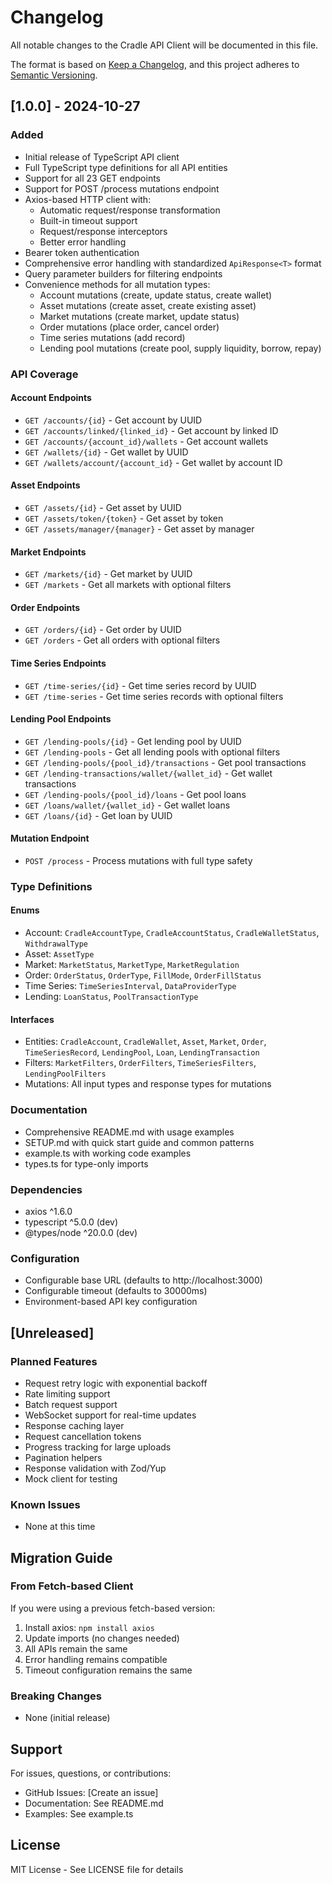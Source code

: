 # Changelog

All notable changes to the Cradle API Client will be documented in this file.

The format is based on [Keep a Changelog](https://keepachangelog.com/en/1.0.0/),
and this project adheres to [Semantic Versioning](https://semver.org/spec/v2.0.0.html).

## [1.0.0] - 2024-10-27

### Added
- Initial release of TypeScript API client
- Full TypeScript type definitions for all API entities
- Support for all 23 GET endpoints
- Support for POST /process mutations endpoint
- Axios-based HTTP client with:
  - Automatic request/response transformation
  - Built-in timeout support
  - Request/response interceptors
  - Better error handling
- Bearer token authentication
- Comprehensive error handling with standardized `ApiResponse<T>` format
- Query parameter builders for filtering endpoints
- Convenience methods for all mutation types:
  - Account mutations (create, update status, create wallet)
  - Asset mutations (create asset, create existing asset)
  - Market mutations (create market, update status)
  - Order mutations (place order, cancel order)
  - Time series mutations (add record)
  - Lending pool mutations (create pool, supply liquidity, borrow, repay)

### API Coverage

#### Account Endpoints
- `GET /accounts/{id}` - Get account by UUID
- `GET /accounts/linked/{linked_id}` - Get account by linked ID
- `GET /accounts/{account_id}/wallets` - Get account wallets
- `GET /wallets/{id}` - Get wallet by UUID
- `GET /wallets/account/{account_id}` - Get wallet by account ID

#### Asset Endpoints
- `GET /assets/{id}` - Get asset by UUID
- `GET /assets/token/{token}` - Get asset by token
- `GET /assets/manager/{manager}` - Get asset by manager

#### Market Endpoints
- `GET /markets/{id}` - Get market by UUID
- `GET /markets` - Get all markets with optional filters

#### Order Endpoints
- `GET /orders/{id}` - Get order by UUID
- `GET /orders` - Get all orders with optional filters

#### Time Series Endpoints
- `GET /time-series/{id}` - Get time series record by UUID
- `GET /time-series` - Get time series records with optional filters

#### Lending Pool Endpoints
- `GET /lending-pools/{id}` - Get lending pool by UUID
- `GET /lending-pools` - Get all lending pools with optional filters
- `GET /lending-pools/{pool_id}/transactions` - Get pool transactions
- `GET /lending-transactions/wallet/{wallet_id}` - Get wallet transactions
- `GET /lending-pools/{pool_id}/loans` - Get pool loans
- `GET /loans/wallet/{wallet_id}` - Get wallet loans
- `GET /loans/{id}` - Get loan by UUID

#### Mutation Endpoint
- `POST /process` - Process mutations with full type safety

### Type Definitions

#### Enums
- Account: `CradleAccountType`, `CradleAccountStatus`, `CradleWalletStatus`, `WithdrawalType`
- Asset: `AssetType`
- Market: `MarketStatus`, `MarketType`, `MarketRegulation`
- Order: `OrderStatus`, `OrderType`, `FillMode`, `OrderFillStatus`
- Time Series: `TimeSeriesInterval`, `DataProviderType`
- Lending: `LoanStatus`, `PoolTransactionType`

#### Interfaces
- Entities: `CradleAccount`, `CradleWallet`, `Asset`, `Market`, `Order`, `TimeSeriesRecord`, `LendingPool`, `Loan`, `LendingTransaction`
- Filters: `MarketFilters`, `OrderFilters`, `TimeSeriesFilters`, `LendingPoolFilters`
- Mutations: All input types and response types for mutations

### Documentation
- Comprehensive README.md with usage examples
- SETUP.md with quick start guide and common patterns
- example.ts with working code examples
- types.ts for type-only imports

### Dependencies
- axios ^1.6.0
- typescript ^5.0.0 (dev)
- @types/node ^20.0.0 (dev)

### Configuration
- Configurable base URL (defaults to http://localhost:3000)
- Configurable timeout (defaults to 30000ms)
- Environment-based API key configuration

## [Unreleased]

### Planned Features
- Request retry logic with exponential backoff
- Rate limiting support
- Batch request support
- WebSocket support for real-time updates
- Response caching layer
- Request cancellation tokens
- Progress tracking for large uploads
- Pagination helpers
- Response validation with Zod/Yup
- Mock client for testing

### Known Issues
- None at this time

## Migration Guide

### From Fetch-based Client
If you were using a previous fetch-based version:

1. Install axios: `npm install axios`
2. Update imports (no changes needed)
3. All APIs remain the same
4. Error handling remains compatible
5. Timeout configuration remains the same

### Breaking Changes
- None (initial release)

## Support

For issues, questions, or contributions:
- GitHub Issues: [Create an issue]
- Documentation: See README.md
- Examples: See example.ts

## License

MIT License - See LICENSE file for details
